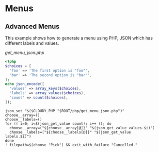 <!--
id: menus
tags: usage
-->

# Menus

## Advanced Menus

This example shows how to generate a menu using PHP, JSON which has different labels and values.

_get_menu_json.php_
```php
<?php
$choices = [
  'foo' => 'The first option is "foo"',
  'bar' => 'The second option is "bar"',
];
echo json_encode([
  'values' => array_keys($choices),
  'labels' => array_values($choices),
  'count' => count($choices),
]);
```

```shell
json_set "$($CLOUDY_PHP "$ROOT/php/get_menu_json.php")"
choose__array=()
choose__labels=()
for (( i=0; i<$(json_get_value count); i++ )); do
  choose__array=("${choose__array[@]}" "$(json_get_value values.$i)")
  choose__labels=("${choose__labels[@]}" "$(json_get_value labels.$i)")
done
! filepath=$(choose "Pick") && exit_with_failure "Cancelled."
```


